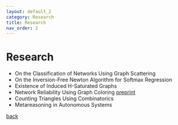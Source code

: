 ```yaml
---
layout: default_2
category: Research
title: Research
nav_order: 2
---
```

# Research
<!-- ## Past and Current Research -->
- On the Classification of Networks Using Graph Scattering
- On the Inversion-Free Newton Algorithm for Softmax Regression
- Existence of Induced H-Saturated Graphs
- Network Reliability Using Graph Coloring [preprint](https://arxiv.org/abs/2212.01284)
- Counting Triangles Using Combinatorics
- Metareasoning in Autonomous Systems
<!-- --- -->

<!-- - [On the Classification of Networks Using Graph Scattering](another-page-4-Research#Graph_Scattering)
- [On the Inversion-Free Newton Algorithm](another-page-4-Research#Newton)
- [Existence of Induced H-Saturated Graphs](another-page-4-Research#Saturation)
- [Network Reliability Using Graph Coloring](another-page-4-Research#Network_Reliability)
- [Counting Triangles Using Combinatorics](another-page-4-Research#Triangles)
- [Metareasoning in Autonomous Systems](another-page-4-Research#Metareasoning) -->

<!-- <a name="Graph_Scattering"></a>

## On the Classification of Networks Using Graph Scattering
*Contact me for more information

---
<a name="Newton"></a>

## On the Inversion-Free Newton Algorithm
*Contact me for more information

---
<a name="Saturation"></a>

## Existence of Induced H-Saturated Graphs
*Contact me for more information

---
<a name="Network_Reliability"></a>

## Network Reliability Using Graph Coloring
*Contact me for more information

---
<a name="Triangles"></a>

## Counting Triangles Using Combinatorics -->
<!-- Given $$n$$ lines within an arrangement $$\mathcal{A}$$ projected on $$\mathbb{R}^2$$, how many triangles are formed as a result? For example, how many triangles, $$\Delta$$, exist within the following arrangement?:

<p align="center">
<img src="assets\img\triangles1.jpg" alt="drawing" width="300"/>
</p>

Observe that the following two conditions hold in $$\mathcal{A}$$:

1. There exist no intersection point with more than two lines
2. and there exist no pairwise set of parallel lines

In <a href="https://www.nytimes.com/2019/08/21/science/math-equation-triangles-pemdas.html?unlocked_article_code=AAAAAAAAAAAAAAAACEIPuomT1JKd6J17Vw1cRCfTTMQmqxCdw_PIxftm3iava3DFDmwbiP8eAoWG8EqKYKN_Z54-ximSWN5GNvozXv17yOBbMlcoUwStrpKf3pQZJiF_4aSCYlQL5bOfF7Yp7W2tKWCjNOZ0wLD44kLaOzbrXKHAgnZyJhJi8pRgaQmv3nQXkavGR7Z-2td82_cjFYk6EWlbHFSCufLjDxx1PtuUPFqLukRtBbYvCXyElsWc6rkAbAxUFVnNKXt46m8749lZU8gFaOe9d1VzPZqj3shCTzBgP4yrBJYuRoTLlLUMsbLFqBCEysTe1OyTEozl8_G1Db-lHaE7BIVZ&smid=em-share">this New York Times article</a>, Po Shen Loh, the national coach of the IMO team, found the following solution for such an arrangement $$\mathcal{A}$$ under the aforementioned conditions

$$\Delta = C(n,3) = {n \choose 3}.$$

This gives us $$\Delta = C(6,3) = 20 $$ for our first figure.

In our paper, we found the following solution, counting the number of triangles with **no** assumptions

$$\Delta = C(n,3) - \sum_{i=3}^nk_iC(i,3) - \left(\sum_{i\neq j}C(|P_i\cup P_j|,3) - (t-2)\sum_{i=1}^tC(|P_i|,3)\right)$$

where we define $$k_i$$ as the number of intersetion points with $$i$$ intersecting lines. Additionally, we partition the set of lines in the arrangement $$\mathcal{A}$$ into sets $$P_1$$, $$P_2$$, . . . , $$P_t$$, where lines $$\ell$$ and $$\ell'$$ are both in the same partition set $$P_i$$ if and only if $$\ell$$ and $$\ell'$$ are parallel.

This means we can find $$\Delta$$ if we know the following information about $$\mathcal{A}$$:
  1. the total number of lines $$n$$
  2. all $$k_i$$'s s.t. $$i > 2$$
  3. all partition sets (more specifically their cardinality)

This allows us to find $$\Delta$$ for an arbitrary arrangement such as the following with $$\Delta = 45$$

<p align="center">
<img src="assets\img\Figure7.jpg" alt="drawing" width="300"/>
</p> -->

<!-- \* This work was done in collaboration with <a href="https://www.marist.edu/computer-science-math/faculty/matthew-glomski">Dr. Matthew Glomski</a>, <a href="https://www.marist.edu/computer-science-math/faculty/peter-krog">Dr. K. Peter Krog</a>, and <a href="https://www.marist.edu/computer-science-math/faculty/elizabeth-reid">Dr. Elizabeth Reid</a>

---
<a name="Metareasoning"></a>

## Metareasoning in Autonomous Systems -->


[back](./)

